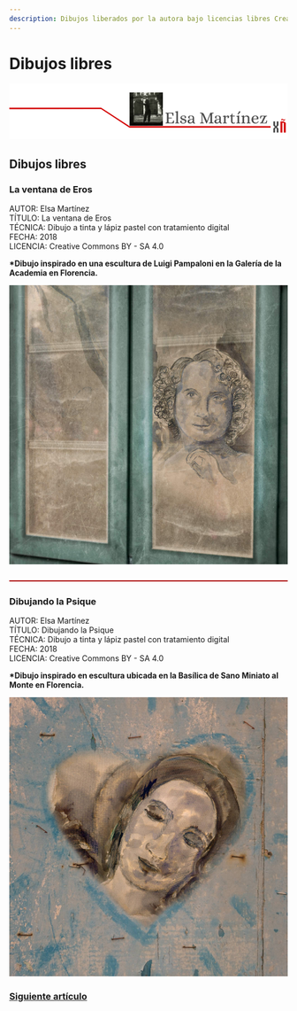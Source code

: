 ```yaml
---
description: Dibujos liberados por la autora bajo licencias libres Creative Commons
---
```


# Dibujos libres

![](.gitbook/assets/cabeceira-elsa_martinez.png)

## Dibujos libres

### La ventana de Eros	

AUTOR: Elsa Martínez  
TÍTULO: La ventana de Eros  
TÉCNICA: Dibujo a tinta y lápiz pastel con tratamiento digital  
FECHA: 2018  
 LICENCIA: Creative Commons BY - SA 4.0  
  
**\*Dibujo inspirado en una escultura de Luigi Pampaloni en la Galería de la Academia en Florencia.**  


![La ventana de Eros - Elsa Mart&#xED;nez - CC BY-SA 4.0](.gitbook/assets/image%20%2824%29.png)

![](.gitbook/assets/image%20%2886%29.png)



### Dibujando la Psique

 AUTOR: Elsa Martínez  
TÍTULO: Dibujando la Psique  
TÉCNICA: Dibujo a tinta y lápiz pastel con tratamiento digital  
FECHA: 2018  
LICENCIA: Creative Commons BY - SA 4.0  
  
**\*Dibujo inspirado en escultura ubicada en la Basílica de Sano Miniato al Monte en Florencia.**



![Dibujando la Psique - Elsa Mart&#xED;nez - CC BY-SA 4.0](.gitbook/assets/image%20%2841%29.png)



### [Siguiente artículo](fotografias-libres.md)


